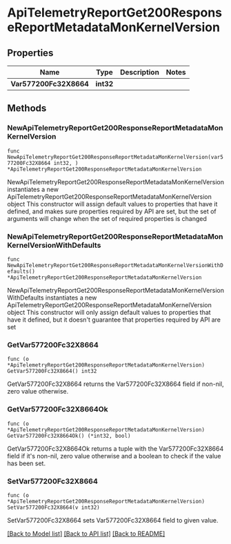# ApiTelemetryReportGet200ResponseReportMetadataMonKernelVersion

## Properties

Name | Type | Description | Notes
------------ | ------------- | ------------- | -------------
**Var577200Fc32X8664** | **int32** |  | 

## Methods

### NewApiTelemetryReportGet200ResponseReportMetadataMonKernelVersion

`func NewApiTelemetryReportGet200ResponseReportMetadataMonKernelVersion(var577200Fc32X8664 int32, ) *ApiTelemetryReportGet200ResponseReportMetadataMonKernelVersion`

NewApiTelemetryReportGet200ResponseReportMetadataMonKernelVersion instantiates a new ApiTelemetryReportGet200ResponseReportMetadataMonKernelVersion object
This constructor will assign default values to properties that have it defined,
and makes sure properties required by API are set, but the set of arguments
will change when the set of required properties is changed

### NewApiTelemetryReportGet200ResponseReportMetadataMonKernelVersionWithDefaults

`func NewApiTelemetryReportGet200ResponseReportMetadataMonKernelVersionWithDefaults() *ApiTelemetryReportGet200ResponseReportMetadataMonKernelVersion`

NewApiTelemetryReportGet200ResponseReportMetadataMonKernelVersionWithDefaults instantiates a new ApiTelemetryReportGet200ResponseReportMetadataMonKernelVersion object
This constructor will only assign default values to properties that have it defined,
but it doesn't guarantee that properties required by API are set

### GetVar577200Fc32X8664

`func (o *ApiTelemetryReportGet200ResponseReportMetadataMonKernelVersion) GetVar577200Fc32X8664() int32`

GetVar577200Fc32X8664 returns the Var577200Fc32X8664 field if non-nil, zero value otherwise.

### GetVar577200Fc32X8664Ok

`func (o *ApiTelemetryReportGet200ResponseReportMetadataMonKernelVersion) GetVar577200Fc32X8664Ok() (*int32, bool)`

GetVar577200Fc32X8664Ok returns a tuple with the Var577200Fc32X8664 field if it's non-nil, zero value otherwise
and a boolean to check if the value has been set.

### SetVar577200Fc32X8664

`func (o *ApiTelemetryReportGet200ResponseReportMetadataMonKernelVersion) SetVar577200Fc32X8664(v int32)`

SetVar577200Fc32X8664 sets Var577200Fc32X8664 field to given value.



[[Back to Model list]](../README.md#documentation-for-models) [[Back to API list]](../README.md#documentation-for-api-endpoints) [[Back to README]](../README.md)


